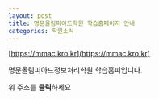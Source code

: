 ```yaml
---
layout: post
title: 명문올림피아드학원 학습홈페이지 안내
categories: 학원소식
---
```


[https://mmac.kro.kr](https://mmac.kro.kr)

명문올림피아드정보처리학원  학습홈피입니다.

위 주소를 **클릭**하세요
